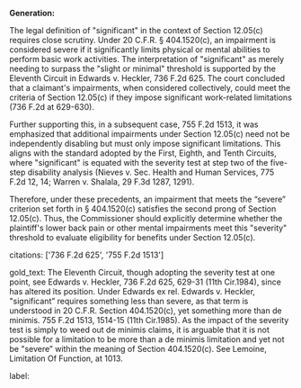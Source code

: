 **Generation:**

The legal definition of "significant" in the context of Section 12.05(c) requires close scrutiny. Under 20 C.F.R. § 404.1520(c), an impairment is considered severe if it significantly limits physical or mental abilities to perform basic work activities. The interpretation of "significant" as merely needing to surpass the "slight or minimal" threshold is supported by the Eleventh Circuit in Edwards v. Heckler, 736 F.2d 625. The court concluded that a claimant's impairments, when considered collectively, could meet the criteria of Section 12.05(c) if they impose significant work-related limitations (736 F.2d at 629-630).

Further supporting this, in a subsequent case, 755 F.2d 1513, it was emphasized that additional impairments under Section 12.05(c) need not be independently disabling but must only impose significant limitations. This aligns with the standard adopted by the First, Eighth, and Tenth Circuits, where "significant" is equated with the severity test at step two of the five-step disability analysis (Nieves v. Sec. Health and Human Services, 775 F.2d 12, 14; Warren v. Shalala, 29 F.3d 1287, 1291).

Therefore, under these precedents, an impairment that meets the “severe” criterion set forth in § 404.1520(c) satisfies the second prong of Section 12.05(c). Thus, the Commissioner should explicitly determine whether the plaintiff's lower back pain or other mental impairments meet this "severity" threshold to evaluate eligibility for benefits under Section 12.05(c).

citations: ['736 F.2d 625', '755 F.2d 1513']

gold_text: The Eleventh Circuit, though adopting the severity test at one point, see Edwards v. Heckler, 736 F.2d 625, 629-31 (11th Cir.1984), since has altered its position. Under Edwards ex rel. Edwards v. Heckler, "significant” requires something less than severe, as that term is understood in 20 C.F.R. Section 404.1520(c), yet something more than de minimis. 755 F.2d 1513, 1514-15 (11th Cir.1985). As the impact of the severity test is simply to weed out de minimis claims, it is arguable that it is not possible for a limitation to be more than a de minimis limitation and yet not be "severe” within the meaning of Section 404.1520(c). See Lemoine, Limitation Of Function, at 1013.

label: 